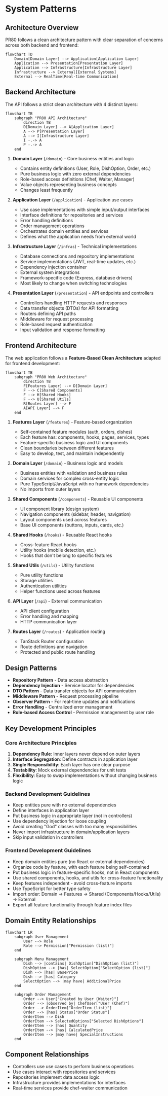 # System Patterns

## Architecture Overview
PR80 follows a clean architecture pattern with clear separation of concerns across both backend and frontend:

```mermaid
flowchart TD
    Domain[Domain Layer] --> Application[Application Layer]
    Application --> Presentation[Presentation Layer]
    Application --> Infrastructure[Infrastructure Layer]
    Infrastructure --> External[External Systems]
    External --> RealTime[Real-time Communication]
```

## Backend Architecture
The API follows a strict clean architecture with 4 distinct layers:

```mermaid
flowchart TB
    subgraph "PR80 API Architecture"
        direction TB
        D[Domain Layer] --> A[Application Layer]
        A --> P[Presentation Layer]
        A --> I[Infrastructure Layer]
        I -.-> A
        P -.-> A
    end
```

1. **Domain Layer** (`/domain`) - Core business entities and logic
   - Contains entity definitions (User, Role, DishOption, Order, etc.)
   - Pure business logic with zero external dependencies
   - Role-based access definitions (Chef, Waiter, Manager)
   - Value objects representing business concepts
   - Changes least frequently

2. **Application Layer** (`/application`) - Application use cases
   - Use case implementations with simple input/output interfaces
   - Interface definitions for repositories and services
   - Error handling definitions
   - Order management operations
   - Orchestrates domain entities and services
   - Defines what the application needs from external world

3. **Infrastructure Layer** (`/infras`) - Technical implementations
   - Database connections and repository implementations
   - Service implementations (JWT, real-time updates, etc.)
   - Dependency injection container
   - External system integrations
   - Framework-specific code (Express, database drivers)
   - Most likely to change when switching technologies

4. **Presentation Layer** (`/presentation`) - API endpoints and controllers
   - Controllers handling HTTP requests and responses
   - Data transfer objects (DTOs) for API formatting
   - Routers defining API paths
   - Middleware for request processing
   - Role-based request authentication
   - Input validation and response formatting

## Frontend Architecture
The web application follows a **Feature-Based Clean Architecture** adapted for frontend development:

```mermaid
flowchart TB
    subgraph "PR80 Web Architecture"
        direction TB
        F[Features Layer] --> D[Domain Layer]
        F --> C[Shared Components]
        F --> H[Shared Hooks]
        F --> U[Shared Utils]
        R[Routes Layer] --> F
        A[API Layer] --> F
    end
```

1. **Features Layer** (`/features`) - Feature-based organization
   - Self-contained feature modules (auth, orders, dishes)
   - Each feature has: components, hooks, pages, services, types
   - Feature-specific business logic and UI components
   - Clean boundaries between different features
   - Easy to develop, test, and maintain independently

2. **Domain Layer** (`/domain`) - Business logic and models
   - Business entities with validation and business rules
   - Domain services for complex cross-entity logic
   - Pure TypeScript/JavaScript with no framework dependencies
   - No imports from outer layers

3. **Shared Components** (`/components`) - Reusable UI components
   - UI component library (design system)
   - Navigation components (sidebar, header, navigation)
   - Layout components used across features
   - Base UI components (buttons, inputs, cards, etc.)

4. **Shared Hooks** (`/hooks`) - Reusable React hooks
   - Cross-feature React hooks
   - Utility hooks (mobile detection, etc.)
   - Hooks that don't belong to specific features

5. **Shared Utils** (`/utils`) - Utility functions
   - Pure utility functions
   - Storage utilities
   - Authentication utilities
   - Helper functions used across features

6. **API Layer** (`/api`) - External communication
   - API client configuration
   - Error handling and mapping
   - HTTP communication layer

7. **Routes Layer** (`/routes`) - Application routing
   - TanStack Router configuration
   - Route definitions and navigation
   - Protected and public route handling

## Design Patterns
- **Repository Pattern** - Data access abstraction
- **Dependency Injection** - Service locator for dependencies
- **DTO Pattern** - Data transfer objects for API communication
- **Middleware Pattern** - Request processing pipeline
- **Observer Pattern** - For real-time updates and notifications
- **Error Handling** - Centralized error management
- **Role-based Access Control** - Permission management by user role

## Key Development Principles

### Core Architecture Principles
1. **Dependency Rule**: Inner layers never depend on outer layers
2. **Interface Segregation**: Define contracts in application layer
3. **Single Responsibility**: Each layer has one clear purpose
4. **Testability**: Mock external dependencies for unit tests
5. **Flexibility**: Easy to swap implementations without changing business logic

### Backend Development Guidelines
- Keep entities pure with no external dependencies
- Define interfaces in application layer
- Put business logic in appropriate layer (not in controllers)
- Use dependency injection for loose coupling
- Avoid creating "God" classes with too many responsibilities
- Never import infrastructure in domain/application layers
- Skip input validation in controllers

### Frontend Development Guidelines
- Keep domain entities pure (no React or external dependencies)
- Organize code by feature, with each feature being self-contained
- Put business logic in feature-specific hooks, not in React components
- Use shared components, hooks, and utils for cross-feature functionality
- Keep features independent - avoid cross-feature imports
- Use TypeScript for better type safety
- Import order: Domain → Features → Shared (Components/Hooks/Utils) → External
- Export all feature functionality through feature index files

## Domain Entity Relationships
```mermaid
flowchart LR
    subgraph User Management
        User --> Role
        Role --> Permission["Permission (list)"]
    end
    
    subgraph Menu Management
        Dish --> |contains| DishOption["DishOption (list)"]
        DishOption --> |has| SelectOption["SelectOption (list)"]
        Dish --> |has| BasePrice
        Dish --> |has| Category
        SelectOption --> |may have| AdditionalPrice
    end
    
    subgraph Order Management
        Order --> User["Created by User (Waiter)"]
        Order --> |observed by| ChefUser["User (Chef)"]
        Order --> OrderItem["OrderItem (list)"]
        Order --> |has| Status["Order Status"]
        OrderItem --> Dish
        OrderItem --> SelectedOptions["Selected DishOptions"]
        OrderItem --> |has| Quantity
        OrderItem --> |has| CalculatedPrice
        OrderItem --> |may have| SpecialInstructions
    end
```

## Component Relationships
- Controllers use use cases to perform business operations
- Use cases interact with repositories and services
- Repositories implement data access logic
- Infrastructure provides implementations for interfaces
- Real-time services provide chef-waiter communication